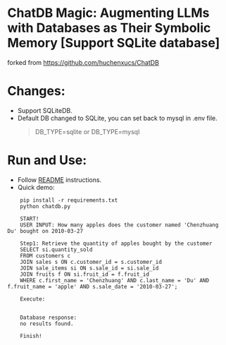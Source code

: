 # ChatDB Magic: Augmenting LLMs with Databases as Their Symbolic Memory [Support SQLite database]

forked from https://github.com/huchenxucs/ChatDB

# Changes:
- Support SQLiteDB.
- Default DB changed to SQLite, you can set back to mysql in .env file.
    > DB_TYPE=sqlite or DB_TYPE=mysql

# Run and Use:
- Follow [README](README_raw.md) instructions.
- Quick demo:
```angular2html
    pip install -r requirements.txt
    python chatdb.py

    START!
    USER INPUT: How many apples does the customer named 'Chenzhuang Du' bought on 2010-03-27
    
    Step1: Retrieve the quantity of apples bought by the customer
    SELECT si.quantity_sold
    FROM customers c
    JOIN sales s ON c.customer_id = s.customer_id
    JOIN sale_items si ON s.sale_id = si.sale_id
    JOIN fruits f ON si.fruit_id = f.fruit_id
    WHERE c.first_name = 'Chenzhuang' AND c.last_name = 'Du' AND f.fruit_name = 'apple' AND s.sale_date = '2010-03-27';
    
    Execute: 
    
    
    Database response:
    no results found.
    
    Finish!
```

